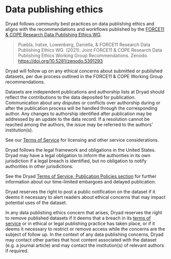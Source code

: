 <h1>Data publishing ethics</h1>

<p>
  Dryad follows community best practices on data publishing ethics and aligns
  with the recommendations and workflows published by the
  <a href="https://zenodo.org/record/5391293" target="_blank">FORCE11 & COPE Research Data Publishing Ethics WG</a>.
</p>

<blockquote>
  <p>Puebla, Iratxe, Lowenberg, Daniella, & FORCE11 Research Data Publishing Ethics WG. (2021).
  Joint FORCE11 & COPE Research Data Publishing Ethics Working Group Recommendations.
  Zenodo. <a href="https://doi.org/10.5281/zenodo.5391293" target="_blank">https://doi.org/10.5281/zenodo.5391293</a></p>
</blockquote>

<p>
  Dryad will follow up on any ethical concerns about submitted or published
  datasets, per due process outlined in the FORCE11 & COPE Working Group recommendations.
</p>

<p>
  Datasets are independent publications and authorship lists at Dryad should
  reflect the contributions to the data deposited for publication. Communication about any disputes
  or conflicts over authorship during or after the publication process will be handled through the
  corresponding author. Any changes to authorship identified after publication may be addressed by
  an update to the data record. If a resolution cannot be reached among the authors, the issue may
  be referred to the authors’ institution(s).
</p>

<p>
  See our <a href="/stash/terms">Terms of Service</a> for licensing and other service considerations.
</p>

<p>
  Dryad follows the legal framework and obligations in the United States. Dryad may have a legal 
  obligation to inform the authorities in its own jurisdiction if a legal breach is identified, but no obligation to 
  notify authorities in other jurisdictions.
</p>

<p>
  See the Dryad <a href="/stash/terms#publication">Terms of Service, Publication Policies section</a> for further 
  information about our time-limited embargoes and delayed publication.
</p>

<p>
  Dryad reserves the right to post a public notification on the
  dataset if it deems it necessary to alert readers about ethical concerns that may impact potential
  uses of the dataset.
</p>

<p>
  In any data publishing ethics concern that arises, Dryad
  reserves the right to remove published datasets if it deems that a breach in its
  <a href="/stash/terms">terms of service</a> or in ethical or legal publishing practice has taken place,
  or if it deems it necessary to restrict or remove access while the concerns are the subject of follow up.
  In the context of any data publishing concerns, Dryad may contact
  other parties that host content associated with the dataset (e.g. a journal article) and may contact
  the institution(s) of relevant authors if required.
</p>
